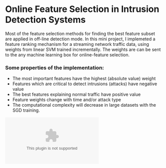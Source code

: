 # Online Feature Selection in Intrusion Detection Systems
Most of the feature selection methods for finding the best feature subset are applied in off-line detection mode. In this mini project, I implemeted a feature ranking mechanism for a streaming network traffic data, using weights from linear SVM trained incrementally. The weights are can be sent to the any machine learning box for online-feature selection. 

### Some properties of the implementation:
* The most important features have the highest (absolute value) weight 
* Features which are critical to detect intrusions (attacks) have negative value
* The best features explaining normal traffic have positive value
* Feature weights change with time and/or attack type
* The computational complexity will decrease in large datasets with the SGD training.

![alt text](https://github.com/bussfromspace/Online-Feature-Selection-In-Intrusion-Detection-Systems/master/figures/MSEerror.eps)
